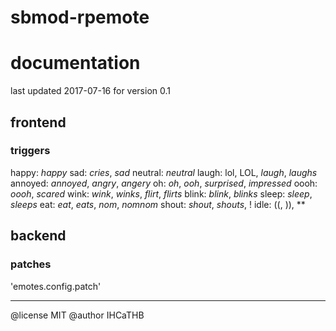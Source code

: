 # sbmod-rpemote
# documentation
last updated 2017-07-16 for version 0.1

## frontend
### triggers
happy: *happy*
sad: *cries*, *sad*
neutral: *neutral*
laugh: lol, LOL, *laugh*, *laughs*
annoyed: *annoyed*, *angry*, *angery*
oh: *oh*, *ooh*, *surprised*, *impressed*
oooh: *oooh*, *scared*
wink: *wink*, *winks*, *flirt*, *flirts*
blink: *blink*, *blinks*
sleep: *sleep*, *sleeps*
eat: *eat*, *eats*, *nom*, *nomnom*
shout: *shout*, *shouts*, !
idle: ((, )), **

## backend
### patches
'emotes.config.patch'

---

@license MIT
@author IHCaTHB
